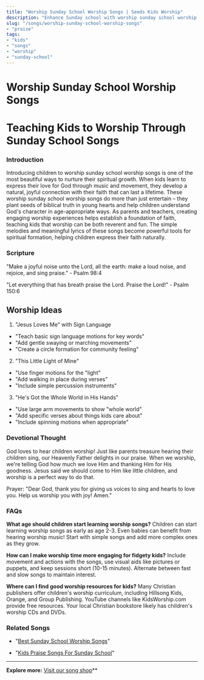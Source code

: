 ```yaml
---
title: "Worship Sunday School Worship Songs | Seeds Kids Worship"
description: "Enhance Sunday school with worship sunday school worship songs that teach faith through music. Educational worship resources for children."
slug: "/songs/worship-sunday-school-worship-songs"
- "praise"
tags:
- "kids"
- "songs"
- "worship"
- "sunday-school"
---
```


# Worship Sunday School Worship Songs

# Teaching Kids to Worship Through Sunday School Songs

### Introduction
Introducing children to worship sunday school worship songs is one of the most beautiful ways to nurture their spiritual growth. When kids learn to express their love for God through music and movement, they develop a natural, joyful connection with their faith that can last a lifetime. These worship sunday school worship songs do more than just entertain – they plant seeds of biblical truth in young hearts and help children understand God's character in age-appropriate ways. As parents and teachers, creating engaging worship experiences helps establish a foundation of faith, teaching kids that worship can be both reverent and fun. The simple melodies and meaningful lyrics of these songs become powerful tools for spiritual formation, helping children express their faith naturally.

### Scripture
"Make a joyful noise unto the Lord, all the earth: make a loud noise, and rejoice, and sing praise." - Psalm 98:4

"Let everything that has breath praise the Lord. Praise the Lord!" - Psalm 150:6

## Worship Ideas
1. "Jesus Loves Me" with Sign Language
- "Teach basic sign language motions for key words"
- "Add gentle swaying or marching movements"
- "Create a circle formation for community feeling"

2. "This Little Light of Mine"
- "Use finger motions for the "light"
- "Add walking in place during verses"
- "Include simple percussion instruments"

3. "He's Got the Whole World in His Hands"
- "Use large arm movements to show "whole world"
- "Add specific verses about things kids care about"
- "Include spinning motions when appropriate"

### Devotional Thought
God loves to hear children worship! Just like parents treasure hearing their children sing, our Heavenly Father delights in our praise. When we worship, we're telling God how much we love Him and thanking Him for His goodness. Jesus said we should come to Him like little children, and worship is a perfect way to do that.

Prayer: "Dear God, thank you for giving us voices to sing and hearts to love you. Help us worship you with joy! Amen."

### FAQs
**What age should children start learning worship songs?**
Children can start learning worship songs as early as age 2-3. Even babies can benefit from hearing worship music! Start with simple songs and add more complex ones as they grow.

**How can I make worship time more engaging for fidgety kids?**
Include movement and actions with the songs, use visual aids like pictures or puppets, and keep sessions short (10-15 minutes). Alternate between fast and slow songs to maintain interest.

**Where can I find good worship resources for kids?**
Many Christian publishers offer children's worship curriculum, including Hillsong Kids, Orange, and Group Publishing. YouTube channels like KidsWorship.com provide free resources. Your local Christian bookstore likely has children's worship CDs and DVDs.

### Related Songs

- "[Best Sunday School Worship Songs](/songs/best-sunday-school-worship-songs/)"

- "[Kids Praise Songs For Sunday School](/songs/kids-praise-songs-for-sunday-school/)"

---

**Explore more:** [Visit our song shop](https://seedskidsworship.com/shop)**

<!-- Schema Markup -->
<script type="application/ld+json">
{
  "@context": "https://schema.org",
  "@type": "MusicRecording",
  "name": "Worship Sunday School Worship Songs",
  "byArtist": {
    "@type": "MusicGroup",
    "name": "Seeds Kids Worship"
  },
  "isFamilyFriendly": true,
  "url": "https://seedskidsworship.com/songs/worship-sunday-school-worship-songs/"
}
</script>